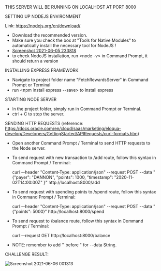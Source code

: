THIS SERVER WILL BE RUNNING ON LOCALHOST AT PORT 8000

SETTING UP NODEJS ENVIRONMENT

Link: https://nodejs.org/en/download/ 

  - Download the recommended version.
  - Make sure you check the box at "Tools for Native Modules" to automatically install the necessary tool for NodeJS !
  - [Screenshot 2021-06-05 233818](https://user-images.githubusercontent.com/48262597/120915232-8a51c080-c657-11eb-9e7d-aaa51b5c0b8e.png)
  - to check NodeJS installation, run <node -v> in Command Prompt, it should return a version


INSTALLING EXPRESS FRAMEWORK

  - Navigate to project folder name "FetchRewardsServer" in Command Prompt or Terminal
  - run <npm install express --save> to install express
  
 
STARTING NODE SERVER
  - In the project folder, simply run <node Server.js> in Command Prompt or Terminal.
  - ctrl + C to stop the server.
 
SENDING HTTP REQUESTS (reference: https://docs.oracle.com/en/cloud/saas/marketing/eloqua-develop/Developers/GettingStarted/APIRequests/curl-formats.htm)
  - Open another Command Prompt / Terminal to send HTTP requests to the Node server.
  
  - To send request with new transaction to /add route, follow this syntax in Command Prompt / Terminal:
  
    curl --header "Content-Type: application/json" --request POST --data "{\"payer\": \"DANNON\", \"points\": 1000, \"timestamp\": \"2020-11-02T14:00:00Z\" }" http://localhost:8000/add
  
  - To send request with spending points to /spend route, follow this syntax in Command Prompt / Terminal:
  
    curl --header "Content-Type: application/json" --request POST --data "{\"points\": 5000}" http://localhost:8000/spend
  
  - To send request to /balance route, follow this syntax in Command Prompt / Terminal:
  
    curl --request GET http://localhost:8000/balance
  
  - NOTE: remember to add '\' before " for --data String.
          
  
CHALLENGE RESULT:
  
  ![Screenshot 2021-06-06 001313](https://user-images.githubusercontent.com/48262597/120916128-99873d00-c65c-11eb-8363-ebc3fb228bcf.png)

    

